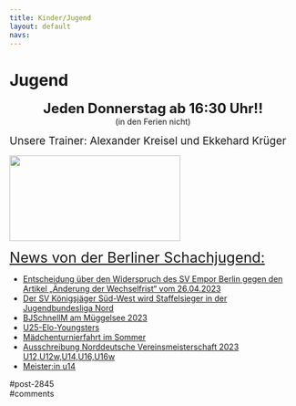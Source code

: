 ```yaml
---
title: Kinder/Jugend 
layout: default
navs:
---
```

<div class="post-2845 page type-page status-publish hentry" id="post-2845">
<h1 class="entry-title">Jugend</h1>
<div class="entry-content">
<p style="text-align: center;"><strong><span style="font-size: 18pt;">Jeden Donnerstag ab 16:30 Uhr!!</span><br/>
</strong>(in den Ferien nicht)</p>
<p><span style="font-size: 14pt;">Unsere Trainer: Alexander Kreisel und Ekkehard Krüger</span></p>
<p><a href="https://www.narva-schach.de/wordpress/wp-content/uploads/2018/03/0002farbe.jpg"><img alt="" class="size-medium wp-image-3899 aligncenter" decoding="async" height="150" sizes="(max-width: 300px) 100vw, 300px" src="https://www.narva-schach.de/wordpress/wp-content/uploads/2018/03/0002farbe-300x150.jpg" srcset="https://www.narva-schach.de/wordpress/wp-content/uploads/2018/03/0002farbe-300x150.jpg 300w, https://www.narva-schach.de/wordpress/wp-content/uploads/2018/03/0002farbe-768x384.jpg 768w, https://www.narva-schach.de/wordpress/wp-content/uploads/2018/03/0002farbe-1024x512.jpg 1024w, https://www.narva-schach.de/wordpress/wp-content/uploads/2018/03/0002farbe.jpg 1184w" width="300"/></a></p>
<p><span style="text-decoration-line: underline; font-size: 1.8em;">News von der Berliner Schachjugend:</span></p>
<ul><!--via SimplePie with RSSImport--><li><a href="https://www.schachjugend-in-berlin.de/entscheidung-ueber-den-widerspruch-des-sv-empor-berlin-gegen-den-artikel-aenderung-der-wechselfrist-vom-26-04-2023/" title="Entscheidung über den Widerspruch des SV Empor Berlin gegen den Artikel „Änderung der Wechselfrist“ vom 26.04.2023">Entscheidung über den Widerspruch des SV Empor Berlin gegen den Artikel „Änderung der Wechselfrist“ vom 26.04.2023</a></li><li><a href="https://www.schachjugend-in-berlin.de/der-sv-koenigsjaeger-sued-west-wird-staffelsieger-in-der-jugendbundesliga-nord/" title="Der SV Königsjäger Süd-West wird Staffelsieger in der Jugendbundesliga Nord">Der SV Königsjäger Süd-West wird Staffelsieger in der Jugendbundesliga Nord</a></li><li><a href="https://www.schachjugend-in-berlin.de/bjschnellm-am-mueggelsee-2023/" title="BJSchnellM am Müggelsee 2023">BJSchnellM am Müggelsee 2023</a></li><li><a href="https://www.schachjugend-in-berlin.de/u25-elo-youngsters/" title="U25-Elo-Youngsters">U25-Elo-Youngsters</a></li><li><a href="https://www.schachjugend-in-berlin.de/maedchenturnierfahrt-im-sommer/" title="Mädchenturnierfahrt im Sommer">Mädchenturnierfahrt im Sommer</a></li><li><a href="https://www.schachjugend-in-berlin.de/ausschreibung-norddeutsche-vereinsmeisterschaft-2023-u12u12wu14u16u16w/" title="Ausschreibung Norddeutsche Vereinsmeisterschaft 2023 U12,U12w,U14,U16,U16w">Ausschreibung Norddeutsche Vereinsmeisterschaft 2023 U12,U12w,U14,U16,U16w</a></li><li><a href="https://www.schachjugend-in-berlin.de/meisterin-u14/" title="Meister:in u14">Meister:in u14</a></li></ul>
</div><!-- .entry-content -->
</div> #post-2845 
<div id="comments">
</div> #comments 
